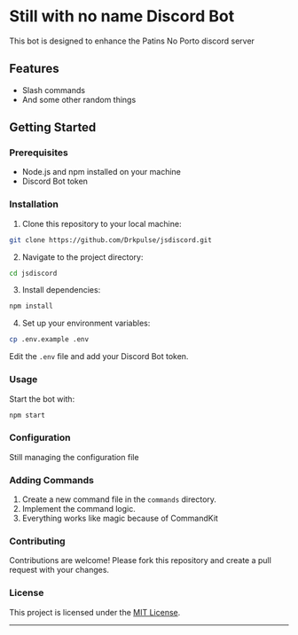 # Still with no name Discord Bot

This bot is designed to enhance the Patins No Porto discord server

## Features

- Slash commands
- And some other random things

## Getting Started

### Prerequisites

- Node.js and npm installed on your machine
- Discord Bot token

### Installation

1. Clone this repository to your local machine:

```bash
git clone https://github.com/Drkpulse/jsdiscord.git
```

2. Navigate to the project directory:

```bash
cd jsdiscord
```

3. Install dependencies:

```bash
npm install
```

4. Set up your environment variables:

```bash
cp .env.example .env
```

Edit the `.env` file and add your Discord Bot token.

### Usage

Start the bot with:

```bash
npm start
```

### Configuration

Still managing the configuration file

### Adding Commands

1. Create a new command file in the `commands` directory.
2. Implement the command logic.
3. Everything works like magic because of CommandKit

### Contributing

Contributions are welcome! Please fork this repository and create a pull request with your changes.

### License

This project is licensed under the [MIT License](LICENSE).

---

 
